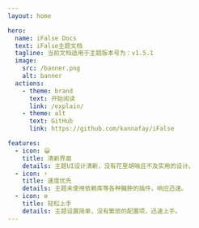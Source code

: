 ```yaml
---
layout: home

hero:
  name: iFalse Docs
  text: iFalse主题文档
  tagline: 当前文档适用于主题版本号为：v1.5.1
  image:
    src: /banner.png
    alt: banner
  actions:
    - theme: brand
      text: 开始阅读
      link: /explain/
    - theme: alt
      text: GitHub
      link: https://github.com/kannafay/iFalse

features:
  - icon: 😀
    title: 清新界面
    details: 主题UI设计清新，没有花里胡哨且不及实用的设计。
  - icon: ⚡️
    title: 速度优先
    details: 主题未使用依赖库等各种臃肿的插件，响应迅速。
  - icon: ⚙
    title: 轻松上手
    details: 主题设置简单，没有繁琐的配置项，迅速上手。
---
```


<style>
  :root {
  --vp-home-hero-name-color: transparent;
  --vp-home-hero-name-background: -webkit-linear-gradient(120deg, #a1a1f7, #8183ff);
}
</style>